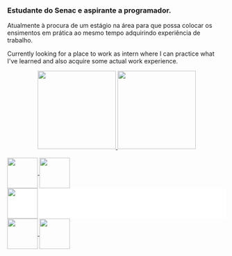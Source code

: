 ### Estudante do Senac e aspirante a programador.


Atualmente à procura de um estágio na área para que possa colocar os ensimentos em prática ao mesmo tempo adquirindo experiência de trabalho.

Currently looking for a place to work as intern where I can practice what I've learned and also acquire some actual work experience.

<div align="center">
  <a href="https://github.com/Thiago-Henriqe">
  <img height="180em" src="https://github-readme-stats.vercel.app/api?username=Thiago-Henriqe&show_icons=true&theme=dracula&include_all_commits=true&count_private=true"/>
  <img height="180em" src="https://github-readme-stats.vercel.app/api/top-langs/?username=Thiago-Henriqe&layout=compact&langs_count=7&theme=dracula"/>
</div>

<div style="display: inline_block"><br>
  <img align="center" width="70" src="https://cdn.jsdelivr.net/gh/devicons/devicon/icons/html5/html5-original.svg">
  <img align="center" width="70" src="https://cdn.jsdelivr.net/gh/devicons/devicon/icons/css3/css3-original.svg">
  <div style="background-color: white">
      <img align="center" width="70" src="https://cdn.jsdelivr.net/gh/devicons/devicon/icons/mysql/mysql-original-wordmark.svg">
  </div>

  <img img align="center" width="70" src="https://cdn.jsdelivr.net/gh/devicons/devicon/icons/csharp/csharp-original.svg">
  <img img align="center" width="70" src="https://cdn.jsdelivr.net/gh/devicons/devicon/icons/javascript/javascript-original.svg">
  </div>
          
          
